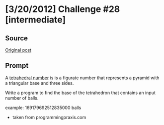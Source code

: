 # [3/20/2012] Challenge #28 [intermediate]

## Source

[Original post](https://old.reddit.com/r/dailyprogrammer/comments/r59e6/3202012_challenge_28_intermediate/)

## Prompt

A [tetrahedral number](http://en.wikipedia.org/wiki/Tetrahedral_number) is  is a figurate number that represents a pyramid with a triangular base and three sides.

Write a program to find the base of the tetrahedron that contains an input number of balls.

example: 169179692512835000 balls

* taken from programmingpraxis.com
